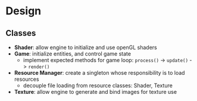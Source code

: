 # Design
## Classes
- **Shader**: allow engine to initialize and use openGL shaders
- **Game**: initialize entities, and control game state
    - implement expected methods for game loop: `process()` -> `update()` -> `render()`
- **Resource Manager**: create a singleton whose responsibility is to load resources
    - decouple file loading from resource classes: Shader, Texture
- **Texture**: allow engine to generate and bind images for texture use